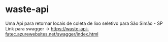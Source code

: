 # waste-api
Uma Api para retornar locais de coleta de lixo seletivo para São Simão - SP
Link para swagger -> https://waste-api-fatec.azurewebsites.net/swagger/index.html
